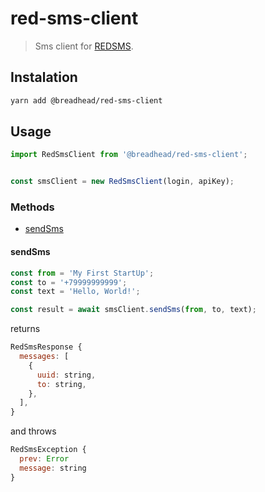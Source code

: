 # red-sms-client

> Sms client for [REDSMS](https://cp.redsms.ru/).

## Instalation

```bash
yarn add @breadhead/red-sms-client
```

## Usage

```js
import RedSmsClient from '@breadhead/red-sms-client';


const smsClient = new RedSmsClient(login, apiKey);
```

### Methods

+ [sendSms](#sendSms)

#### sendSms

```js
const from = 'My First StartUp';
const to = '+79999999999';
const text = 'Hello, World!';

const result = await smsClient.sendSms(from, to, text);
```

returns

```js
RedSmsResponse {
  messages: [
    {
      uuid: string,
      to: string,
    },
  ],
}
```

and throws

```js
RedSmsException {
  prev: Error
  message: string
}
```
